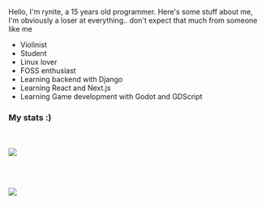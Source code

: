 Hello, I'm rynite, a 15 years old programmer. Here's some stuff about me,
    I'm obviously a loser at everything.. don't expect that much from someone like me

- Violinist
- Student
- Linux lover
- FOSS enthusiast
- Learning backend with Django
- Learning React and Next.js
- Learning Game development with Godot and GDScript



### My stats :)
<br><br>
<a href="https://github.com/UserDev987/">
    <img align="center" src="https://github-readme-stats.vercel.app/api?username=UserDev987&show_icons=true&theme=aura_dark" />
</a>
  
<br><br>



<a href="https://github.com/UserDev987/">
    <img align="center" src="https://github-readme-stats.vercel.app/api/top-langs/?username=UserDev987&theme=aura_dark&langs_count=8&layout=compact" />
</a> 


